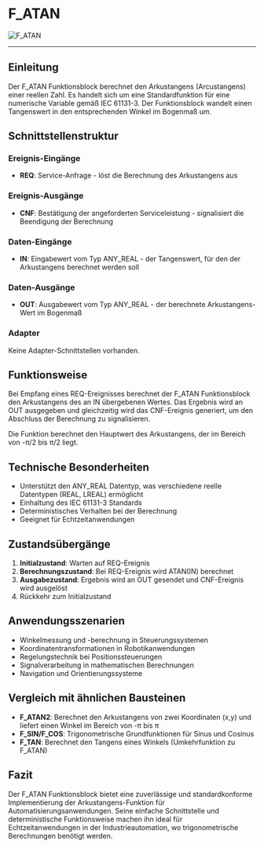 # F_ATAN

![F_ATAN](https://user-images.githubusercontent.com/116869307/214144971-bb9f4445-caa8-466d-a1dc-026d8e0a982b.png)

* * * * * * * * * *

## Einleitung
Der F_ATAN Funktionsblock berechnet den Arkustangens (Arcustangens) einer reellen Zahl. Es handelt sich um eine Standardfunktion für eine numerische Variable gemäß IEC 61131-3. Der Funktionsblock wandelt einen Tangenswert in den entsprechenden Winkel im Bogenmaß um.

## Schnittstellenstruktur

### **Ereignis-Eingänge**
- **REQ**: Service-Anfrage - löst die Berechnung des Arkustangens aus

### **Ereignis-Ausgänge**
- **CNF**: Bestätigung der angeforderten Serviceleistung - signalisiert die Beendigung der Berechnung

### **Daten-Eingänge**
- **IN**: Eingabewert vom Typ ANY_REAL - der Tangenswert, für den der Arkustangens berechnet werden soll

### **Daten-Ausgänge**
- **OUT**: Ausgabewert vom Typ ANY_REAL - der berechnete Arkustangens-Wert im Bogenmaß

### **Adapter**
Keine Adapter-Schnittstellen vorhanden.

## Funktionsweise
Bei Empfang eines REQ-Ereignisses berechnet der F_ATAN Funktionsblock den Arkustangens des an IN übergebenen Wertes. Das Ergebnis wird an OUT ausgegeben und gleichzeitig wird das CNF-Ereignis generiert, um den Abschluss der Berechnung zu signalisieren.

Die Funktion berechnet den Hauptwert des Arkustangens, der im Bereich von -π/2 bis π/2 liegt.

## Technische Besonderheiten
- Unterstützt den ANY_REAL Datentyp, was verschiedene reelle Datentypen (REAL, LREAL) ermöglicht
- Einhaltung des IEC 61131-3 Standards
- Deterministisches Verhalten bei der Berechnung
- Geeignet für Echtzeitanwendungen

## Zustandsübergänge
1. **Initialzustand**: Warten auf REQ-Ereignis
2. **Berechnungszustand**: Bei REQ-Ereignis wird ATAN(IN) berechnet
3. **Ausgabezustand**: Ergebnis wird an OUT gesendet und CNF-Ereignis wird ausgelöst
4. Rückkehr zum Initialzustand

## Anwendungsszenarien
- Winkelmessung und -berechnung in Steuerungssystemen
- Koordinatentransformationen in Robotikanwendungen
- Regelungstechnik bei Positionssteuerungen
- Signalverarbeitung in mathematischen Berechnungen
- Navigation und Orientierungssysteme

## Vergleich mit ähnlichen Bausteinen
- **F_ATAN2**: Berechnet den Arkustangens von zwei Koordinaten (x,y) und liefert einen Winkel im Bereich von -π bis π
- **F_SIN/F_COS**: Trigonometrische Grundfunktionen für Sinus und Cosinus
- **F_TAN**: Berechnet den Tangens eines Winkels (Umkehrfunktion zu F_ATAN)

## Fazit
Der F_ATAN Funktionsblock bietet eine zuverlässige und standardkonforme Implementierung der Arkustangens-Funktion für Automatisierungsanwendungen. Seine einfache Schnittstelle und deterministische Funktionsweise machen ihn ideal für Echtzeitanwendungen in der Industrieautomation, wo trigonometrische Berechnungen benötigt werden.
